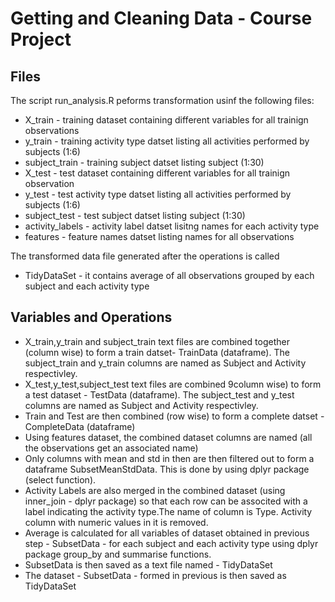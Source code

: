 # Getting and Cleaning Data - Course Project

## Files
The script run_analysis.R peforms transformation usinf the following files:
* X_train - training dataset containing different variables for all trainign observations
* y_train - training activity type datset listing all activities performed by subjects (1:6)
* subject_train - training subject datset listing subject (1:30)
* X_test - test dataset containing different variables for all trainign observation
* y_test - test activity type datset listing all activities performed by subjects (1:6)
* subject_test - test subject datset listing subject (1:30)
* activity_labels - activity label datset lisitng names for each activity type
* features - feature names datset listing names for all observations

The transformed data file generated after the operations is called 
* TidyDataSet - it contains average of all observations grouped by each subject and each activity type

## Variables and Operations
* X_train,y_train and subject_train text files are combined together (column wise) to form a train datset- TrainData (dataframe). The subject_train and y_train columns are named as Subject and Activity respectivley.
* X_test,y_test,subject_test text files are combined 9column wise) to form a test dataset - TestData (dataframe). The subject_test and y_test columns are named as Subject and Activity respectivley.
* Train and Test are then combined (row wise) to form a complete datset - CompleteData (dataframe)
* Using features dataset, the combined dataset columns are named (all the observations get an associated name)
* Only columns with mean and std in then are then filtered out to form a dataframe SubsetMeanStdData. This is done by using dplyr package (select function).
* Activity Labels are also merged in the combined dataset (using inner_join - dplyr package) so that each row can be associted with a label indicating the activity type.The name of column is Type. Activity column with numeric values in it is removed.
* Average is calculated for all variables of dataset obtained in previous step - SubsetData - for each subject and each activity type using dplyr package group_by and summarise functions.
* SubsetData is then saved as a text file named - TidyDataSet
* The dataset - SubsetData - formed in previous is then saved as TidyDataSet
